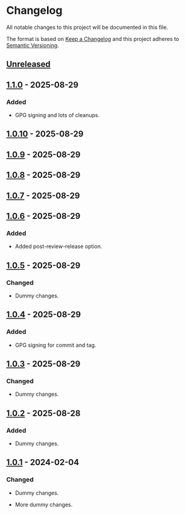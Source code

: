 # Changelog

All notable changes to this project will be documented in this file.

The format is based on [Keep a Changelog](http://keepachangelog.com/)
and this project adheres to [Semantic Versioning](http://semver.org/).

## [Unreleased]

## [1.1.0] - 2025-08-29

### Added

- GPG signing and lots of cleanups.

## [1.0.10] - 2025-08-29

## [1.0.9] - 2025-08-29

## [1.0.8] - 2025-08-29

## [1.0.7] - 2025-08-29

## [1.0.6] - 2025-08-29

### Added

- Added post-review-release option.

## [1.0.5] - 2025-08-29

### Changed

- Dummy changes.

## [1.0.4] - 2025-08-29

### Added

- GPG signing for commit and tag.

## [1.0.3] - 2025-08-29

### Changed

- Dummy changes.

## [1.0.2] - 2025-08-28

### Added

- Dummy changes.

## [1.0.1] - 2024-02-04

### Changed

- Dummy changes.

- More dummy changes.

[Unreleased]: https://github.com/daniel-jones-dev/bumpversion-test/compare/v1.1.0...HEAD

[1.1.0]: https://github.com/daniel-jones-dev/bumpversion-test/compare/v1.0.10...v1.1.0

[1.0.10]: https://github.com/daniel-jones-dev/bumpversion-test/compare/v1.0.9...v1.0.10

[1.0.9]: https://github.com/daniel-jones-dev/bumpversion-test/compare/v1.0.8...v1.0.9

[1.0.8]: https://github.com/daniel-jones-dev/bumpversion-test/compare/v1.0.7...v1.0.8

[1.0.7]: https://github.com/daniel-jones-dev/bumpversion-test/compare/v1.0.6...v1.0.7

[1.0.6]: https://github.com/daniel-jones-dev/bumpversion-test/compare/v1.0.5...v1.0.6

[1.0.5]: https://github.com/daniel-jones-dev/bumpversion-test/compare/v1.0.4...v1.0.5

[1.0.4]: https://github.com/daniel-jones-dev/bumpversion-test/compare/v1.0.3...v1.0.4

[1.0.3]: https://github.com/daniel-jones-dev/bumpversion-test/compare/v1.0.2...v1.0.3

[1.0.2]: https://github.com/daniel-jones-dev/bumpversion-test/compare/v1.0.1...v1.0.2

[1.0.1]: https://github.com/daniel-jones-dev/bumpversion-test/releases/tag/v1.0.1
